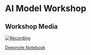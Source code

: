 # AI Model Workshop

## Workshop Media

[![Recording](https://i.ytimg.com/vi/Q7QnvDtAq2g/maxresdefault.jpg)](https://youtu.be/Q7QnvDtAq2g)

[Deepnote Notebook](https://deepnote.com/project/AI-Model-5OsYziX9SGiLJyD3QPEh1w)
